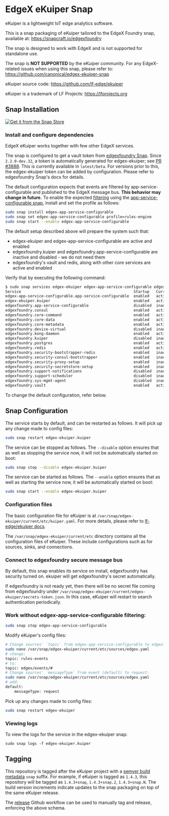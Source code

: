 # EdgeX eKuiper Snap

eKuiper is a lightweight IoT edge analytics software.

This is a snap packaging of eKuiper tailored to the EdgeX Foundry snap,
available at: https://snapcraft.io/edgexfoundry

The snap is designed to work with EdgeX and is not supported 
for standalone use.

The snap is **NOT SUPPORTED** by the eKuiper community.
For any EdgeX-related issues when using this snap, please refer to:
https://github.com/canonical/edgex-ekuiper-snap

eKuiper source code: https://github.com/lf-edge/ekuiper

eKuiper is a trademark of LF Projects: https://lfprojects.org

## Snap Installation
[![Get it from the Snap Store](https://snapcraft.io/static/images/badges/en/snap-store-white.svg)](https://snapcraft.io/edgex-ekuiper)

### Install and configure dependencies
EdgeX eKuiper works together with few other EdgeX services.

The snap is configured to get a vault token from [edgexfoundry Snap](https://snapcraft.io/edgexfoundry). 
Since `2.2.0-dev.32`, a token is automatically generated for edgex-ekuiper; see [PR #3888](https://github.com/edgexfoundry/edgex-go/pull/3888). This is currently available in `latest/beta`. For versions prior to this, the edgex-ekuiper token can be added by configuration. Please refer to edgexfoundry Snap's docs for details.

The default configuration expects that events are filtered by app-service-configurable and published to the EdgeX message bus. **This behavior may change in future.** To enable the expected [filtering](https://docs.edgexfoundry.org/2.2/microservices/application/AppServiceConfigurable) using the [app-service-configurable snap](https://snapcraft.io/edgex-app-service-configurable), install and set the profile as follows:

```bash
sudo snap install edgex-app-service-configurable
sudo snap set edgex-app-service-configurable profile=rules-engine
sudo snap start --enable edgex-app-service-configurable
```

The default setup described above will prepare the system such that:
- edgex-ekuiper and edgex-app-service-configurable are active and enabled
- edgexfoundry.kuiper and edgexfoundry.app-service-configurable are inactive and disabled - we do not need them
- edgexfoundry's vault and redis, along with other core services are active and enabled

Verify that by executing the following command:
```bash
$ sudo snap services edgex-ekuiper edgex-app-service-configurable edgexfoundry
Service                                                  Startup   Current   Notes
edgex-app-service-configurable.app-service-configurable  enabled   active    -
edgex-ekuiper.kuiper                                     enabled   active    -
edgexfoundry.app-service-configurable                    disabled  inactive  -
edgexfoundry.consul                                      enabled   active    -
edgexfoundry.core-command                                enabled   active    -
edgexfoundry.core-data                                   enabled   active    -
edgexfoundry.core-metadata                               enabled   active    -
edgexfoundry.device-virtual                              disabled  inactive  -
edgexfoundry.kong-daemon                                 enabled   active    -
edgexfoundry.kuiper                                      disabled  inactive  -
edgexfoundry.postgres                                    enabled   active    -
edgexfoundry.redis                                       enabled   active    -
edgexfoundry.security-bootstrapper-redis                 enabled   inactive  -
edgexfoundry.security-consul-bootstrapper                enabled   inactive  -
edgexfoundry.security-proxy-setup                        enabled   inactive  -
edgexfoundry.security-secretstore-setup                  enabled   inactive  -
edgexfoundry.support-notifications                       disabled  inactive  -
edgexfoundry.support-scheduler                           disabled  inactive  -
edgexfoundry.sys-mgmt-agent                              disabled  inactive  -
edgexfoundry.vault                                       enabled   active    -
```

To change the default configuration, refer below.

## Snap Configuration
The service starts by default, and can be restarted as follows. 
It will pick up any change made to config files:
```bash
sudo snap restart edgex-ekuiper.kuiper
```
The service can be stopped as follows. The `--disable` option
ensures that as well as stopping the service now, 
it will not be automatically started on boot:
```bash
sudo snap stop --disable edgex-ekuiper.kuiper
```
The service can be started as follows. 
The `--enable` option ensures that as well as starting the service now, 
it will be automatically started on boot:
```bash
sudo snap start --enable edgex-ekuiper.kuiper
```
### Configuration files
The basic configuration file for eKuiper is at `/var/snap/edgex-ekuiper/current/etc/kuiper.yaml`.
For more details, please refer to [lf-edge/ekuiper docs](https://github.com/lf-edge/ekuiper/blob/master/docs/en_US/operation/config/configuration_file.md).

The `/var/snap/edgex-ekuiper/current/etc` directory contains all the configuration files of eKuiper.
These include configurations such as for sources, sinks, and connections.

### Connect to edgexfoundry secure message bus
By default, this snap enables its service on install, edgexfoundry has security turned on. 
ekuiper will get edgexfoundry's secret automatically.

If edgexfoundry is not ready yet, 
then there will be no secret file coming from edgexfoundry under `/var/snap/edgex-ekuiper/current/edgex-ekuiper/secrets-token.json`.
In this case,  eKuiper will restart to search authentication periodically. 

### Work without edgex-app-service-configurable filtering:
```bash
sudo snap stop edgex-app-service-configurable
```
Modify eKuiper's config files:
```bash
# Change sources' `topic` from edgex-app-service-configurable to edgexfoundry message bus:
sudo nano /var/snap/edgex-ekuiper/current/etc/sources/edgex.yaml
# change: 
topic: rules-events
# to:
topic: edgex/events/#
# Change sources' `messageType` from event (default) to request:
sudo nano /var/snap/edgex-ekuiper/current/etc/sources/edgex.yaml
# add:
default:
	messageType: request
```
Pick up any changes made to config files:
```bash
sudo snap restart edgex-ekuiper
```
### Viewing logs
To view the logs for the service in the edgex-ekuiper snap:
```
sudo snap logs -f edgex-ekuiper.kuiper
```
## Tagging
This repository is tagged after the eKuiper project with a [semver build metadata](https://semver.org/#spec-item-10) `snap` suffix.
For example, if eKuiper is tagged as `1.4.3`, this repository will be tagged as `1.4.3+snap`, `1.4.3+snap.2`, `1.4.3+snap.N`. The build version increments indicate updates to the snap packaging on top of the same eKuiper release.

The [release](https://github.com/canonical/edgex-ekuiper-snap/actions/workflows/release.yml) Github workflow can be used to manually tag and release, enforcing the above schema.
